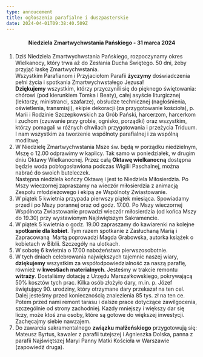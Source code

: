 ```yaml
---
type: annoucement
title: ogłoszenia parafialne i duszpasterskie
date: 2024-04-01T09:38:40.509Z
---
```

<h4 style="text-align:center;">Niedziela Zmartwychwstania Pańskiego - 31 marca 2024</h4>

1. Dziś Niedziela Zmartwychwstania Pańskiego, rozpoczynamy okres Wielkanocy, który trwa aż do Zesłania Ducha Świętego. 50 dni, żeby przyjąć łaskę Zmartwychwstania.\
   Wszystkim Parafianom i Przyjaciołom Parafii **życzymy** doświadczenia pełni życia i spotkania Zmartwychwstałego Jezusa! \
   **Dziękujemy** wszystkim, którzy przyczynili się do pięknego świętowania: chórowi (pod kierunkiem Tomka i Beaty), całej asyście liturgicznej (lektorzy, ministranci, szafarze), obsłudze technicznej (nagłośnienia, oświetlenia, transmisji), ekipie dekoracji (za przygotowanie kościoła), p. Marii i Rodzinie Szczepkowskich za Grób Pański, harcerzom, harcerkom i zuchom (czuwanie przy grobie, ognisko, porządki) oraz wszystkim, którzy pomagali w różnych chwilach przygotowania i przeżycia Triduum. I nam wszystkim za tworzenie wspólnoty parafialnej i za wspólną modlitwę.  
2. W Niedzielę Zmartwychwstania Msze św. będą w porządku niedzielnym, Mszę o 12.00 odprawimy w kaplicy. Tak samo w poniedziałek, w drugim dniu Oktawy Wielkanocnej. Przez całą **Oktawę wielkanocną** dostępna będzie woda pobłogosławiona podczas Wigilii Paschalnej, można nabrać do swoich buteleczek.\
   Następna niedziela kończy Oktawę i jest to Niedziela Miłosierdzia. Po Mszy wieczornej zapraszamy na wieczór miłosierdzia z animacją Zespołu młodzieżowego i ekipą ze Wspólnoty Zwiastowanie.
3. W piątek 5 kwietnia przypada pierwszy piątek miesiąca. Spowiadamy przed i po Mszy porannej oraz od godz. 17.00. Po Mszy wieczornej Wspólnota Zwiastowanie prowadzi wieczór miłosierdzia (od końca Mszy do 19.30) przy wystawionym Najświętszym Sakramencie.
4. W piątek 5 kwietnia o godz. 19.00 zapraszamy do kawiarenki na kolejne **spotkanie dla kobiet**. Tym razem spotkanie z Zasłuchaną Marią i Zapracowaną  Martą poprowadzi Magda Grabowska, autorka książek o kobietach w Biblii. Szczegóły na ulotkach.
5. W sobotę 6 kwietnia o 17.00 nabożeństwo pierwszosobotnie.
6. W tych dniach celebrowania największych tajemnic naszej wiary, **dziękujemy** wszystkim za współodpowiedzialność za naszą parafię, również w **kwestiach materialnych**. Jesteśmy w trakcie remontu **witraży**. Dostaliśmy dotację z Urzędu Marszałkowskiego, pokrywającą 50% kosztów tych prac. Kilka osób złożyło dary, m.in. p. Józef świętujący 90. urodziny, który otrzymane dary przekazał na ten cel. Dalej jesteśmy przed koniecznością znalezienia 85 tys. zł na ten ce. Potem przed nami remont tarasu i dalsze prace dotyczące zawilgocenia, szczególnie od strony zachodniej. Każdy mniejszy i większy dar się liczy, może ktoś zna osoby, które są gotowe do większej inwestycji. Zachęcajmy siebie nawzajem.
7. Do zawarcia sakramentalnego **związku małżeńskiego** przygotowują się: Mateusz Byrtus, kawaler z parafii tutejszej i Agnieszka Dolska, panna z parafii Najświętszej Maryi Panny Matki Kościoła w Warszawie (zapowiedź druga).

<!--EndFragment-->
